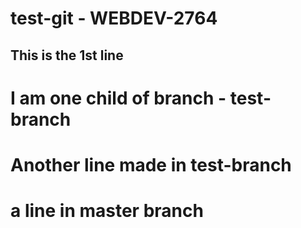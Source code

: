 # test-git - WEBDEV-2764

## This is the 1st line


# I am one child of branch - test-branch


# Another line made in test-branch


# a line in master branch